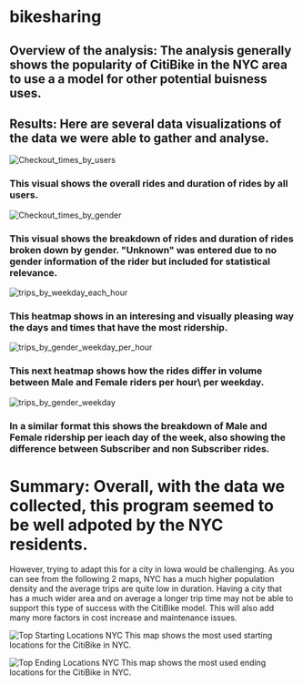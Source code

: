 # bikesharing

## Overview of the analysis: The analysis generally shows the popularity of CitiBike in the NYC area to use a a model for other potential buisness uses.

## Results: Here are several data visualizations of the data we were able to gather and analyse.

![Checkout_times_by_users](https://user-images.githubusercontent.com/91210001/148314905-b90a9003-e1cb-4a20-a0e2-31017d9bf9aa.PNG)

### This visual shows the overall rides and duration of rides by all users.

![Checkout_times_by_gender](https://user-images.githubusercontent.com/91210001/148314920-3fbfa814-31cd-4e99-90ae-b7e27c8baab3.PNG)

### This visual shows the breakdown of rides and duration of rides broken down by gender.  "Unknown" was entered due to no gender information of the rider but included for statistical relevance.

![trips_by_weekday_each_hour](https://user-images.githubusercontent.com/91210001/148314948-c3aac9c2-bb0c-4a78-bf46-e8a11e94b288.PNG)

### This heatmap shows in an interesing and visually pleasing way the days and times that have the most ridership.

![trips_by_gender_weekday_per_hour](https://user-images.githubusercontent.com/91210001/148314981-23096690-4ca2-46b8-9c29-d3806405fbd4.PNG)


### This next heatmap shows how the rides differ in volume between Male and Female riders per hour\ per weekday.

![trips_by_gender_weekday](https://user-images.githubusercontent.com/91210001/148314995-a3db153c-47ef-4c85-8ec4-8e4f04258006.PNG)

### In a similar format this shows the breakdown of Male and Female ridership per ieach day of the week, also showing the difference between Subscriber and non Subscriber rides.



# Summary: Overall, with the data we collected, this program seemed to be well adpoted by the NYC residents. 
However, trying to adapt this for a city in Iowa would be challenging.
As you can see from the following 2 maps, NYC has a much higher population density and the average trips are quite low in duration.  Having a city that has a much wider area and on average a longer trip time may not be able to support this type of success with the CitiBike model.  This will also add many more factors in cost increase and maintenance issues.

![Top Starting Locations NYC](https://user-images.githubusercontent.com/91210001/148654048-738dc47d-5cb2-4149-a9c1-896a5ce5e210.PNG)
This map shows the most used starting locations for the CitiBike in NYC. 

![Top Ending Locations NYC](https://user-images.githubusercontent.com/91210001/148654076-e220f61b-eb85-4c2a-adbe-694109bdddc0.PNG)
This map shows the most used ending locations for the CitiBike in NYC.







